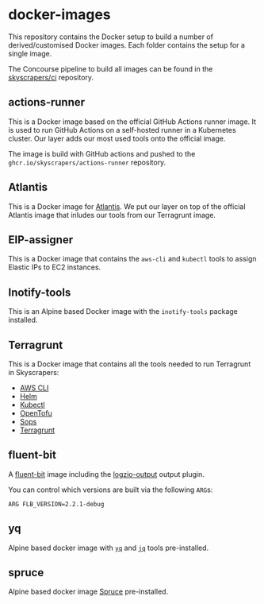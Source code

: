 # docker-images

This repository contains the Docker setup to build a number of derived/customised
Docker images. Each folder contains the setup for a single image.

The Concourse pipeline to build all images can be found in the
[skyscrapers/ci](https://github.com/skyscrapers/ci) repository.

## actions-runner

This is a Docker image based on the official GitHub Actions runner image. It is used to run GitHub Actions on a self-hosted runner in a Kubernetes cluster.
Our layer adds our most used tools onto the official image.

The image is build with GitHub actions and pushed to the `ghcr.io/skyscrapers/actions-runner` repository.

## Atlantis

This is a Docker image for [Atlantis](https://www.runatlantis.io/). We put our layer on top of the official Atlantis image that inludes our tools from our Terragrunt image.

## EIP-assigner

This is a Docker image that contains the `aws-cli` and `kubectl` tools to assign Elastic IPs to EC2 instances.

## Inotify-tools

This is an Alpine based Docker image with the `inotify-tools` package installed.

## Terragrunt

This is a Docker image that contains all the tools needed to run Terragrunt in Skyscrapers:

* [AWS CLI](https://aws.amazon.com/cli/)
* [Helm](https://helm.sh/)
* [Kubectl](https://kubernetes.io/docs/reference/kubectl/overview/)
* [OpenTofu](https://github.com/opentofu/opentofu)
* [Sops](https://github.com/mozilla/sops)
* [Terragrunt](https://terragrunt.gruntwork.io/)

## fluent-bit

A [fluent-bit](https://github.com/fluent/fluent-bit) image including the [logzio-output](https://github.com/logzio/fluent-bit-logzio-output) output plugin.

You can control which versions are built via the following `ARG`s:

```docker
ARG FLB_VERSION=2.2.1-debug
```

## yq

Alpine based docker image with [`yq`](https://github.com/kislyuk/yq) and [`jq`](https://stedolan.github.io/jq/) tools pre-installed.

## spruce

Alpine based docker image [Spruce](https://github.com/geofffranks/spruce) pre-installed.

